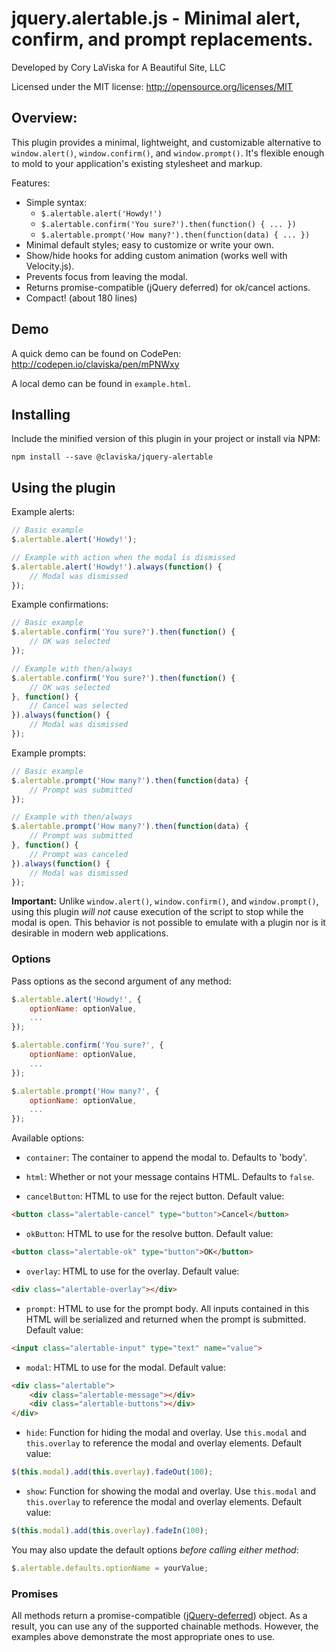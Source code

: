 # jquery.alertable.js - Minimal alert, confirm, and prompt replacements.

Developed by Cory LaViska for A Beautiful Site, LLC

Licensed under the MIT license: http://opensource.org/licenses/MIT

## Overview:

This plugin provides a minimal, lightweight, and customizable alternative to `window.alert()`, `window.confirm()`, and `window.prompt()`. It's flexible enough to mold to your application's existing stylesheet and markup.

Features:

- Simple syntax:
    - `$.alertable.alert('Howdy!')`
    - `$.alertable.confirm('You sure?').then(function() { ... })`
    - `$.alertable.prompt('How many?').then(function(data) { ... })`
- Minimal default styles; easy to customize or write your own.
- Show/hide hooks for adding custom animation (works well with Velocity.js).
- Prevents focus from leaving the modal.
- Returns promise-compatible (jQuery deferred) for ok/cancel actions.
- Compact! (about 180 lines)

## Demo

A quick demo can be found on CodePen: http://codepen.io/claviska/pen/mPNWxy

A local demo can be found in `example.html`.

## Installing

Include the minified version of this plugin in your project or install via NPM:

```
npm install --save @claviska/jquery-alertable
```

## Using the plugin

Example alerts:

```javascript
// Basic example
$.alertable.alert('Howdy!');

// Example with action when the modal is dismissed
$.alertable.alert('Howdy!').always(function() {
    // Modal was dismissed
});
```

Example confirmations:

```javascript
// Basic example
$.alertable.confirm('You sure?').then(function() {
    // OK was selected
});

// Example with then/always
$.alertable.confirm('You sure?').then(function() {
    // OK was selected
}, function() {
    // Cancel was selected
}).always(function() {
    // Modal was dismissed
});
```

Example prompts:

```javascript
// Basic example
$.alertable.prompt('How many?').then(function(data) {
    // Prompt was submitted
});

// Example with then/always
$.alertable.prompt('How many?').then(function(data) {
    // Prompt was submitted
}, function() {
    // Prompt was canceled
}).always(function() {
    // Modal was dismissed
});
```

**Important:** Unlike `window.alert()`, `window.confirm()`, and `window.prompt()`, using this plugin *will not* cause execution of the script to stop while the modal is open. This behavior is not possible to emulate with a plugin nor is it desirable in modern web applications.

### Options

Pass options as the second argument of any method:

```javascript
$.alertable.alert('Howdy!', {
    optionName: optionValue,
    ...
});

$.alertable.confirm('You sure?', {
    optionName: optionValue,
    ...
});

$.alertable.prompt('How many?', {
    optionName: optionValue,
    ...
});
```

Available options:

- `container`: The container to append the modal to. Defaults to 'body'.

- `html`: Whether or not your message contains HTML. Defaults to `false`.

- `cancelButton`: HTML to use for the reject button. Default value:
```html
<button class="alertable-cancel" type="button">Cancel</button>
```

- `okButton`: HTML to use for the resolve button. Default value:
```html
<button class="alertable-ok" type="button">OK</button>
```

- `overlay`: HTML to use for the overlay. Default value:
```html
<div class="alertable-overlay"></div>
```

- `prompt`: HTML to use for the prompt body. All inputs contained in this HTML will be serialized and returned when the prompt is submitted. Default value:
```html
<input class="alertable-input" type="text" name="value">
```

- `modal`: HTML to use for the modal. Default value:
```html
<div class="alertable">
    <div class="alertable-message"></div>
    <div class="alertable-buttons"></div>
</div>
```

- `hide`: Function for hiding the modal and overlay. Use `this.modal` and `this.overlay` to reference the modal and overlay elements. Default value:
```javascript
$(this.modal).add(this.overlay).fadeOut(100);
```

- `show`: Function for showing the modal and overlay. Use `this.modal` and `this.overlay` to reference the modal and overlay elements. Default value:
```javascript
$(this.modal).add(this.overlay).fadeIn(100);
```

You may also update the default options *before calling either method*:

```javascript
$.alertable.defaults.optionName = yourValue;
```

### Promises

All methods return a promise-compatible ([jQuery-deferred](https://api.jquery.com/jquery.deferred/)) object. As a result, you can use any of the supported chainable methods. However, the examples above demonstrate the most appropriate ones to use.